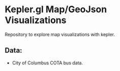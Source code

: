 # Kepler.gl Map/GeoJson Visualizations
Repository to explore map visualizations with kepler.

## Data:
- City of Columbus COTA bus data.
